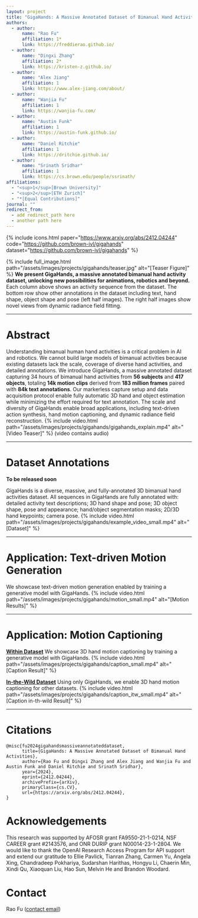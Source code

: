 ```yaml
---
layout: project
title: "GigaHands: A Massive Annotated Dataset of Bimanual Hand Activities"
authors:
  - author:
      name: "Rao Fu"
      affiliation: 1*
      link: https://freddierao.github.io/
  - author:
      name: "Dingxi Zhang"
      affiliation: 2*
      link: https://kristen-z.github.io/
  - author:
      name: "Alex Jiang"
      affiliation: 1
      link: https://www.alex-jiang.com/about/
  - author:
      name: "Wanjia Fu" 
      affiliation: 1
      link: https://wanjia-fu.com/
  - author:
      name: "Austin Funk"
      affiliation: 1
      link: https://austin-funk.github.io/
  - author:
      name: "Daniel Ritchie"
      affiliation: 1
      link: https://dritchie.github.io/
  - author:
      name: "Srinath Sridhar"
      affiliation: 1
      link: https://cs.brown.edu/people/ssrinath/
affiliations:
  - "<sup>1</sup>[Brown University]"
  - "<sup>2</sup>[ETH Zurich]"
  - "*[Equal Contributions]"
journal: ""
redirect_from:
  - add redirect_path here
  - another path here
---
```


{% include icons.html paper="https://www.arxiv.org/abs/2412.04244" code="https://github.com/brown-ivl/gigahands" dataset="https://github.com/brown-ivl/gigahands" %}

{% include full_image.html path="/assets/images/projects/gigahands/teaser.jpg" alt="[Teaser Figure]" %}
**We present GigaHands, a massive annotated bimanual hand activity dataset, unlocking new possibilities for animations, robotics and beyond.**
Each column above shows an activity sequence from the dataset. The bottom row show other annotations in the dataset including text, hand shape, object shape and pose (left half images). The right half images show novel views from dynamic radiance field fitting.

---
# Abstract
Understanding bimanual human hand activities is a critical problem in AI and robotics. We cannot build large models of bimanual activities because existing datasets lack the scale, coverage of diverse hand activities, and detailed annotations. We introduce GigaHands, a massive annotated dataset capturing 34 hours of bimanual hand activities from **56 subjects** and **417 objects**, totaling **14k motion clips** derived from **183 million frames** paired with **84k text annotations**. Our markerless capture setup and data acquisition protocol enable fully automatic 3D hand and object estimation while minimizing the effort required for text annotation. The scale and diversity of GigaHands enable broad applications, including text-driven action synthesis, hand motion
captioning, and dynamic radiance field reconstruction.
{% include video.html path="/assets/images/projects/gigahands/gigahands_explain.mp4" alt="[Video Teaser]" %}
(video contains audio)

---
# Dataset Annotations
**To be released soon**

GigaHands is a diverse, massive, and fully-annotated 3D bimanual hand activities dataset. All sequences in GigaHands are fully annotated with: detailed activity text descriptions; 3D hand shape and pose; 3D object shape, pose and appearance; hand/object segmentation masks; 2D/3D hand keypoints; camera pose.
{% include video.html path="/assets/images/projects/gigahands/example_video_small.mp4" alt="[Dataset]" %}

---
# Application: Text-driven Motion Generation
We showcase text-driven motion generation enabled by training a generative model with GigaHands.
{% include video.html path="/assets/images/projects/gigahands/motion_small.mp4" alt="[Motion Results]" %}

---
# Application: Motion Captioning

<b><u>Within Dataset</u></b>
We showcase 3D hand motion captioning by training a generative model with GigaHands.
{% include video.html path="/assets/images/projects/gigahands/caption_small.mp4" alt="[Caption Result]" %}

<b><u>In-the-Wild Dataset</u></b>
Using only GigaHands, we enable 3D hand motion captioning for other datasets.
{% include video.html path="/assets/images/projects/gigahands/caption_itw_small.mp4" alt="[Caption in-th-wild Result]" %}

---
# Citations
```
@misc{fu2024gigahandsmassiveannotateddataset,
      title={GigaHands: A Massive Annotated Dataset of Bimanual Hand Activities}, 
      author={Rao Fu and Dingxi Zhang and Alex Jiang and Wanjia Fu and Austin Funk and Daniel Ritchie and Srinath Sridhar},
      year={2024},
      eprint={2412.04244},
      archivePrefix={arXiv},
      primaryClass={cs.CV},
      url={https://arxiv.org/abs/2412.04244}, 
}
```

# Acknowledgements
This research was supported by AFOSR grant FA9550-21-1-0214, NSF CAREER grant #2143576, and ONR DURIP grant N00014-23-1-2804. We would like to thank the OpenAI Research Access Program for API support and extend our gratitude to Ellie Pavlick, Tianran Zhang, Carmen Yu, Angela Xing, Chandradeep Pokhariya, Sudarshan Harithas, Hongyu Li, Chaerin Min, Xindi Qu, Xiaoquan Liu, Hao Sun, Melvin He and Brandon Woodard. 

# Contact
Rao Fu ([contact email](rao_fu@brown.edu))
